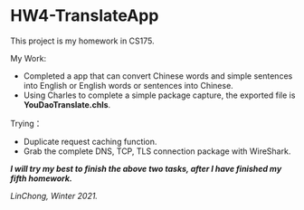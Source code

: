# HW4-TranslateApp

This project is my homework in CS175.

My Work:
- Completed a app that can convert Chinese words and simple sentences into English or English words or sentences into Chinese.
- Using Charles to complete a simple package capture, the exported file is **YouDaoTranslate.chls**.

Trying：
- Duplicate request caching function.
- Grab the complete DNS, TCP, TLS connection package with WireShark.

***I will try my best to finish the above two tasks, after I have finished my fifth homework.***

*LinChong, Winter 2021.*
